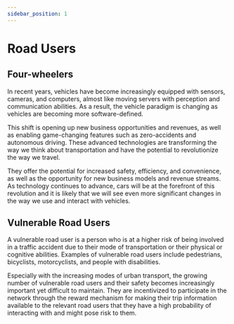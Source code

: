 ```yaml
---
sidebar_position: 1
---
```


# Road Users

## Four-wheelers

In recent years, vehicles have become increasingly equipped with sensors, cameras, and computers, almost like moving servers with perception and communication abilities. As a result, the vehicle paradigm is changing as vehicles are becoming more software-defined. 

This shift is opening up new business opportunities and revenues, as well as enabling game-changing features such as zero-accidents and autonomous driving. These advanced technologies are transforming the way we think about transportation and have the potential to revolutionize the way we travel. 

They offer the potential for increased safety, efficiency, and convenience, as well as the opportunity for new business models and revenue streams. As technology continues to advance, cars will be at the forefront of this revolution and it is likely that we will see even more significant changes in the way we use and interact with vehicles.

## Vulnerable Road Users

A vulnerable road user is a person who is at a higher risk of being involved in a traffic accident due to their mode of transportation or their physical or cognitive abilities. Examples of vulnerable road users include pedestrians, bicyclists, motorcyclists, and people with disabilities. 

Especially with the increasing modes of urban transport, the growing number of vulnerable road users and their safety becomes increasingly important yet difficult to maintain. They are incentivized to participate in the network through the reward mechanism for making their trip information available to the relevant road users that they have a high probability of interacting with and might pose risk to them.  

